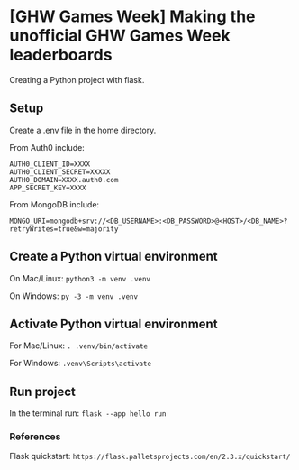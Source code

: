# [GHW Games Week] Making the unofficial GHW Games Week leaderboards

Creating a Python project with flask.

## Setup

Create a .env file in the home directory.

From Auth0 include:

```
AUTH0_CLIENT_ID=XXXX
AUTH0_CLIENT_SECRET=XXXXX
AUTH0_DOMAIN=XXXX.auth0.com
APP_SECRET_KEY=XXXX
```

From MongoDB include:

```
MONGO_URI=mongodb+srv://<DB_USERNAME>:<DB_PASSWORD>@<HOST>/<DB_NAME>?retryWrites=true&w=majority
```

## Create a Python virtual environment

On Mac/Linux:
`python3 -m venv .venv`

On Windows:
`py -3 -m venv .venv`

## Activate Python virtual environment

For Mac/Linux:
`. .venv/bin/activate`

For Windows:
`.venv\Scripts\activate`

## Run project

In the terminal run:
`flask --app hello run`

### References

Flask quickstart: `https://flask.palletsprojects.com/en/2.3.x/quickstart/`

